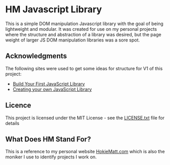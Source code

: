 # HM Javascript Library

This is a simple DOM manipulation Javascript library with the goal of being lightweight and modular.  It was created for use on my personal projects where the structure and abstraction of a library was desired, but the page weight of larger JS DOM manipulation libraries was a sore spot.

## Acknowledgments

The following sites were used to get some ideas for structure for V1 of this project:
* [Build Your First JavaScript Library](https://code.tutsplus.com/tutorials/build-your-first-javascript-library--net-26796)
* [Creating your own JavaScript Library](http://www.mikedoesweb.com/2012/creating-your-own-javascript-library/)

## Licence

This project is licensed under the MIT License - see the [LICENSE.txt](LICENSE.txt) file for details

## What Does HM Stand For?

This is a reference to my personal website [HokieMatt.com](https://hokiematt.com) which is also the moniker I use to identify projects I work on.
